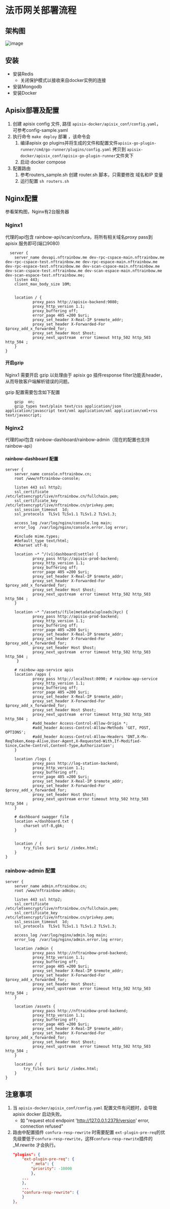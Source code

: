 # 法币网关部署流程

## 架构图

![image](./fiat-gateway.png)
## 安装
- 安装Redis
  - 关闭保护模式以接收来自docker实例的连接
- 安装Mongodb
- 安装Docker

## Apisix部署及配置
1. 创建 apisix config 文件, 路径 `apisix-docker/apisix_conf/config.yaml`，可参考config-sample.yaml
2. 执行命令 `make deploy` 部署 ，该命令会
   1. 编译apisix go plugins并将生成的文件和配置文件`apisix-go-plugin-runner/cmd/go-runner/plugins/config.yaml` 拷贝到 `apisix-docker/apisix_conf/apisix-go-plugin-runner`文件夹下
   2. 启动 docker compose
3. 配置路由
   1. 参考routers_sample.sh 创建 router.sh 脚本，只需要修改 域名和IP 变量
   2. 运行配置 `sh routers.sh`
   
## Nginx配置

参看架构图，Nginx有2台服务器

### Nginx1
代理的api包含 rainbow-api/scan/confura，将所有相关域名proxy pass到 apisix 服务即可(端口9080)
  
```nginx
  server {
    server_name devapi.nftrainbow.me dev-rpc-cspace-main.nftrainbow.me dev-rpc-cspace-test.nftrainbow.me dev-rpc-espace-main.nftrainbow.me dev-rpc-espace-test.nftrainbow.me dev-scan-cspace-main.nftrainbow.me dev-scan-cspace-test.nftrainbow.me dev-scan-espace-main.nftrainbow.me dev-scan-espace-test.nftrainbow.me;
    listen 443;
    client_max_body_size 10M;


    location / {
            proxy_pass http://apisix-backend:9080;
            proxy_http_version 1.1;
            proxy_buffering off;
            error_page 405 =200 $uri;
            proxy_set_header X-Real-IP $remote_addr;
            proxy_set_header X-Forwarded-For $proxy_add_x_forwarded_for;
            proxy_set_header Host $host;
            proxy_next_upstream  error timeout http_502 http_503 http_504 ;
    }
}
```

#### 开启gzip

Nginx1 需要开启 gzip 以处理由于 apisix go 插件response filter功能丢header，从而导致客户端解析错误的问题。

gzip 配置需要包含如下配置
```
    gzip  on;
    gzip_types text/plain text/css application/json application/javascript text/xml application/xml application/xml+rss text/javascript;
```

### Nginx2
代理的api包含 rainbow-dashboard/rainbow-admin（现在的配置也支持rainbow-api）

#### rainbow-dashboard 配置

```nginx
server {
    server_name console.nftrainbow.cn;
    root /www/nftrainbow-console;

    listen 443 ssl http2;
    ssl_certificate     /etc/letsencrypt/live/nftrainbow.cn/fullchain.pem;
    ssl_certificate_key  /etc/letsencrypt/live/nftrainbow.cn/privkey.pem;
    ssl_session_timeout  1d;
    ssl_protocols  TLSv1 TLSv1.1 TLSv1.2 TLSv1.3;

    access_log /var/log/nginx/console.log main;
    error_log  /var/log/nginx/console.error.log error;

    #include mime.types;
    #default_type text/html;
    #charset utf-8;

    location ~* ^/(v1|dashboard|settle) {
            proxy_pass http://apisix-prod-backend;
            proxy_http_version 1.1;
            proxy_buffering off;
            error_page 405 =200 $uri;
            proxy_set_header X-Real-IP $remote_addr;
            proxy_set_header X-Forwarded-For $proxy_add_x_forwarded_for;
            proxy_set_header Host $host;
            proxy_next_upstream  error timeout http_502 http_503 http_504 ;
    }

    location ~* ^/assets/(file|metadata|uploads|kyc) {
            proxy_pass http://apisix-prod-backend;
            proxy_http_version 1.1;
            proxy_buffering off;
            error_page 405 =200 $uri;
            proxy_set_header X-Real-IP $remote_addr;
            proxy_set_header X-Forwarded-For $proxy_add_x_forwarded_for;
            proxy_set_header Host $host;
            proxy_next_upstream  error timeout http_502 http_503 http_504 ;
     }

    # rainbow-app-service apis
    location /apps {
            proxy_pass http://localhost:8090; # rainbow-app-service
            proxy_http_version 1.1;
            proxy_buffering off;
            error_page 405 =200 $uri;
            proxy_set_header X-Real-IP $remote_addr;
            proxy_set_header X-Forwarded-For $proxy_add_x_forwarded_for;
            proxy_set_header Host $host;
            proxy_next_upstream  error timeout http_502 http_503 http_504 ;
            #add_header Access-Control-Allow-Origin *;
            #add_header Access-Control-Allow-Methods 'GET, POST, OPTIONS';
            #add_header Access-Control-Allow-Headers 'DNT,X-Mx-ReqToken,Keep-Alive,User-Agent,X-Requested-With,If-Modified-Since,Cache-Control,Content-Type,Authorization';
    }

    location /logs {
            proxy_pass http://log-station-backend;
            proxy_http_version 1.1;
            proxy_buffering off;
            error_page 405 =200 $uri;
            proxy_set_header X-Real-IP $remote_addr;
            proxy_set_header X-Forwarded-For $proxy_add_x_forwarded_for;
            proxy_set_header Host $host;
            proxy_next_upstream error timeout http_502 http_503 http_504 ;
    }

    # dashboard swagger file
    location =/dashboard.txt {
        charset utf-8,gbk;
    }


    location / {
        try_files $uri $uri/ /index.html;
    }
}
```
### rainbow-admin 配置
```nginx
server {
    server_name admin.nftrainbow.cn;
    root /www/nftrainbow-admin;

    listen 443 ssl http2;
    ssl_certificate     /etc/letsencrypt/live/nftrainbow.cn/fullchain.pem;
    ssl_certificate_key  /etc/letsencrypt/live/nftrainbow.cn/privkey.pem;
    ssl_session_timeout  1d;
    ssl_protocols  TLSv1 TLSv1.1 TLSv1.2 TLSv1.3;

    access_log /var/log/nginx/admin.log main;
    error_log  /var/log/nginx/admin.error.log error;

    location /admin {
            proxy_pass http://nftrainbow-prod-backend;
            proxy_http_version 1.1;
            proxy_buffering off;
            error_page 405 =200 $uri;
            proxy_set_header X-Real-IP $remote_addr;
            proxy_set_header X-Forwarded-For $proxy_add_x_forwarded_for;
            proxy_set_header Host $host;
            proxy_next_upstream  error timeout http_502 http_503 http_504 ;
    }

    location /assets {
            proxy_pass http://nftrainbow-prod-backend;
            proxy_http_version 1.1;
            proxy_buffering off;
            error_page 405 =200 $uri;
            proxy_set_header X-Real-IP $remote_addr;
            proxy_set_header X-Forwarded-For $proxy_add_x_forwarded_for;
            proxy_set_header Host $host;
            proxy_next_upstream  error timeout http_502 http_503 http_504 ;
    }

    location / {
        try_files $uri $uri/ /index.html;
    }
}
```



## 注意事项
1. 当 `apisix-docker/apisix_conf/config.yaml` 配置文件有问题时，会导致 apisix docker 启动失败。
   * 如 "request etcd endpoint 'http://127.0.0.1:2379/version' error, connection refused"
2. 路由中配置插件 `confura-resp-rewrite` 时需要配置 `ext-plugin-pre-req`的优先级要低于`confura-resp-rewrite`，这样`confura-resp-rewrite`插件的 _M.rewrite 才会执行。
    ```json
    "plugins": {
        "ext-plugin-pre-req": {
            "_meta": {
            "priority": -10000
            },
        ...
        },
        ...
        "confura-resp-rewrite": {
        }
    },
    ```